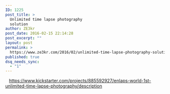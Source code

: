 ```yaml
---
ID: 1225
post_title: >
  Unlimited time lapse photography
  solution
author: ZE3kr
post_date: 2016-02-15 22:14:28
post_excerpt: ""
layout: post
permalink: >
  https://www.ze3kr.com/2016/02/unlimited-time-lapse-photography-solution/
published: true
dsq_needs_sync:
  - "1"
---
```

&nbsp;<a href="https://media.landcement.com/sites/2/20160215221638/img_1510-2.jpg"><img src="https://media.landcement.com/sites/2/20160215221638/img_1510-2.jpg" alt=""></a>&nbsp;
https://www.kickstarter.com/projects/885592927/enlaps-world-1st-unlimited-time-lapse-photography/description